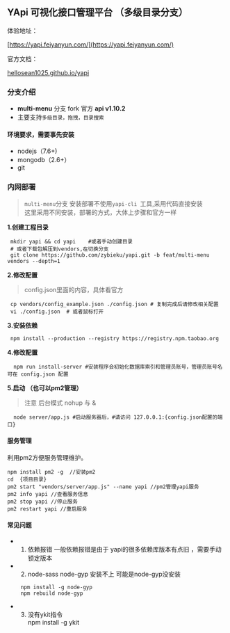## YApi  可视化接口管理平台 （多级目录分支）

体验地址：

[https://yapi.feiyanyun.com/](https://yapi.feiyanyun.com/)

官方文档：
<p><a target="_blank" href="https://hellosean1025.github.io/yapi">hellosean1025.github.io/yapi</a></p>

### 分支介绍 
  *  **multi-menu** 分支 fork 官方 **api v1.10.2**
  *  主要支持`多级目录，拖拽，目录搜索`

#### 环境要求，需要事先安装
* nodejs（7.6+)
* mongodb（2.6+）
* git  

### 内网部署
  > `multi-menu`分支 安装部署不使用`yapi-cli `工具,采用代码直接安装  
  这里采用不同安装，部署的方式，大体上步骤和官方一样  
  

  **1.创建工程目录**
  
  ```shell
   mkdir yapi && cd yapi    #或者手动创建目录
   # 或者下载包解压到vendors,在切换分支
   git clone https://github.com/zybieku/yapi.git -b feat/multi-menu vendors --depth=1 
  ```
 
  **2.修改配置**
  > config.json里面的内容，具体看官方

  ```shell
   cp vendors/config_example.json ./config.json # 复制完成后请修改相关配置
   vi ./config.json  # 或者鼠标打开
  ```

 **3.安装依赖**

   ```shell
    npm install --production --registry https://registry.npm.taobao.org
  ``` 
**4.修改配置**
  ```shell
    npm run install-server #安装程序会初始化数据库索引和管理员账号，管理员账号名可在 config.json 配置
  ``` 

 **5.启动 （也可以pm2管理）** 
 > 注意 后台模式  nohup 与 &
  ```shell
    node server/app.js #启动服务器后，#请访问 127.0.0.1:{config.json配置的端口}
  ```
 

#### 服务管理
利用pm2方便服务管理维护。

    npm install pm2 -g  //安装pm2
    cd  {项目目录}
    pm2 start "vendors/server/app.js" --name yapi //pm2管理yapi服务
    pm2 info yapi //查看服务信息
    pm2 stop yapi //停止服务
    pm2 restart yapi //重启服务


#### 常见问题

 - 1. 依赖报错
 一般依赖报错是由于 yapi的很多依赖库版本有点旧 ，需要手动锁定版本

 - 2. node-sass node-gyp  安装不上 
   可能是node-gyp没安装
   ```shell
    npm install -g node-gyp
    npm rebuild node-gyp
   ```
 
 - 3. 没有ykit指令    
   npm install -g ykit